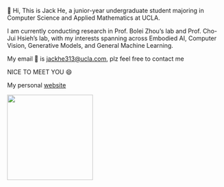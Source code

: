 :wave: 
Hi, This is Jack He, a junior-year undergraduate student majoring in Computer Science and Applied Mathematics at UCLA.

I am currently conducting research in Prof. Bolei Zhou’s lab and Prof. Cho-Jui Hsieh’s lab, with my interests spanning across Embodied AI, Computer Vision, Generative Models, and General Machine Learning.

My email :email: is jackhe313@ucla.com, plz feel free to contact me  

NICE TO MEET YOU :smile:

My personal [website](https://jackhe313.github.io/)

<img src=https://user-images.githubusercontent.com/94516810/202824831-81bcfbd2-ce20-4537-8fc6-338dae5944c3.jpeg style="width:200px;"/>


